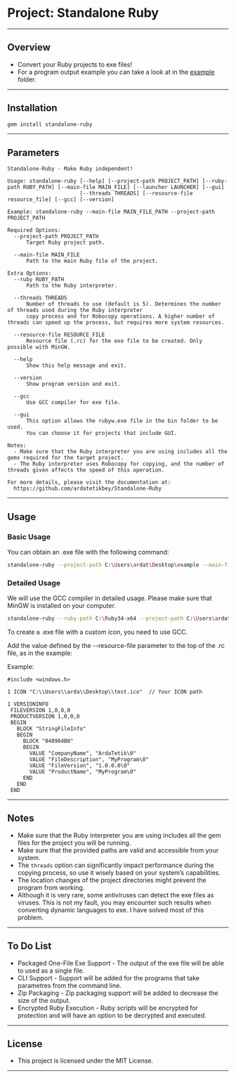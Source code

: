 # Project: Standalone Ruby

---

## Overview

- Convert your Ruby projects to exe files!
- For a program output example you can take a look at in the [example](https://github.com/ardatetikbey/Standalone-Ruby/tree/main/example) folder.

---

## Installation

```bash
gem install standalone-ruby
```

---

## Parameters

```
Standalone-Ruby - Make Ruby independent!

Usage: standalone-ruby [--help] [--project-path PROJECT_PATH] [--ruby-path RUBY_PATH] [--main-file MAIN_FILE] [--launcher LAUNCHER] [--gui]
                       [--threads THREADS] [--resource-file resource_file] [--gcc] [--version]

Example: standalone-ruby --main-file MAIN_FILE_PATH --project-path PROJECT_PATH

Required Options:
  --project-path PROJECT_PATH
      Target Ruby project path.

  --main-file MAIN_FILE
      Path to the main Ruby file of the project.

Extra Options:
  --ruby RUBY_PATH
      Path to the Ruby interpreter.

  --threads THREADS
      Number of threads to use (default is 5). Determines the number of threads used during the Ruby interpreter
      copy process and for Robocopy operations. A higher number of threads can speed up the process, but requires more system resources.

  --resource-file RESOURCE_FILE
      Resource file (.rc) for the exe file to be created. Only possible with MinGW.

  --help
      Show this help message and exit.

  --version
      Show program version and exit.

  --gcc
      Use GCC compiler for exe file.

  --gui
      This option allows the rubyw.exe file in the bin folder to be used.
      You can choose it for projects that include GUI.

Notes:
  - Make sure that the Ruby interpreter you are using includes all the gems required for the target project.
  - The Ruby interpreter uses Robocopy for copying, and the number of threads given affects the speed of this operation.

For more details, please visit the documentation at:
  https://github.com/ardatetikbey/Standalone-Ruby
```

---

## Usage

### Basic Usage
You can obtain an .exe file with the following command:

```bash
standalone-ruby --project-path C:\Users\ardat\Desktop\example --main-file C:\Users\ardat\Desktop\example\main.rb
```

### Detailed Usage
We will use the GCC compiler in detailed usage. Please make sure that MinGW is installed on your computer.

```bash
standalone-ruby --ruby-path C:\Ruby34-x64 --project-path C:\Users\ardat\Desktop\example --main-file C:\Users\ardat\Desktop\example\main.rb --gcc --resource-file C:\Users\ardat\Desktop\C\program.rc
```

To create a .exe file with a custom icon, you need to use GCC.

Add the value defined by the --resource-file parameter to the top of the .rc file, as in the example:

Example:

```
#include <windows.h>

1 ICON "C:\\Users\\arda\\Desktop\\test.ico"  // Your ICON path

1 VERSIONINFO
 FILEVERSION 1,0,0,0
 PRODUCTVERSION 1,0,0,0
 BEGIN
   BLOCK "StringFileInfo"
   BEGIN
     BLOCK "040904B0"
     BEGIN
       VALUE "CompanyName", "ArdaTetik\0"
       VALUE "FileDescription", "MyProgram\0"
       VALUE "FileVersion", "1.0.0.0\0"
       VALUE "ProductName", "MyProgram\0"
     END
   END
 END

```

---

## Notes

- Make sure that the Ruby interpreter you are using includes all the gem files for the project you will be running.
- Make sure that the provided paths are valid and accessible from your system.
- The `threads` option can significantly impact performance during the copying process, so use it wisely based on your system’s capabilities.
- The location changes of the project directories might prevent the program from working.
- Although it is very rare, some antiviruses can detect the exe files as viruses. This is not my fault,
  you may encounter such results when converting dynamic languages ​​to exe. I have solved most of this problem.

---

## To Do List

- Packaged One-File Exe Support - The output of the exe file will be able to used as a single file.
- CLI Support - Support will be added for the programs that take parametres from the command line.
- Zip Packaging - Zip packaging support will be added to decrease the size of the output.
- Encrypted Ruby Execution - Ruby scripts will be encrypted for protection and will have an option to be decrypted and executed.

---

## License

- This project is licensed under the MIT License.

---
